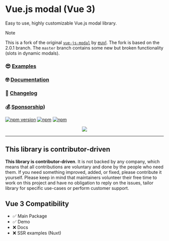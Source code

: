 <p align="center">
  
# Vue.js modal (Vue 3)

Easy to use, highly customizable Vue.js modal library.

> [!NOTE]
> This is a fork of the original [`vue-js-modal`](https://github.com/euvl/vue-js-modal) by [euvl](https://github.com/euvl).
> The fork is based on the 2.0.1 branch. The `master` branch contains some new but broken functionality (slots in dynamic modals).

### 😎 [Examples](http://vue-js-modal.yev.io/)

### 🤓 [Documentation](https://euvl.github.io/vue-js-modal/)

### 🤖 [Changelog](https://github.com/febe95/vue-js-modal/releases/)

### 💰 [Sponsorship](https://github.com/sponsors/febe95))

[![npm version](https://badge.fury.io/js/vue-js-modal.svg)](https://badge.fury.io/js/vue-js-modal)
[![npm](https://img.shields.io/npm/dm/vue-js-modal.svg)](https://www.npmjs.com/package/vue-js-modal)
[![npm](https://img.shields.io/npm/dt/vue-js-modal.svg)](https://www.npmjs.com/package/vue-js-modal)

<p align="center">
  <img src="https://media.giphy.com/media/3oKIPco1eNxAA1rD4Q/giphy.gif">
</p>

---

## This library is contributor-driven

**This library is contributor-driven**. It is not backed by any company, which means that all contributions are voluntary and done by the people who need them. If you need something improved, added, or fixed, please contribute it yourself. Please keep in mind that maintainers volunteer their free time to work on this project and have no obligation to reply on the issues, tailor library for specific use-cases or perform customer support.

## Vue 3 Compatibility

- ✅ Main Package
- ✅ Demo
- ❌ Docs
- ❌ SSR examples (Nuxt)
